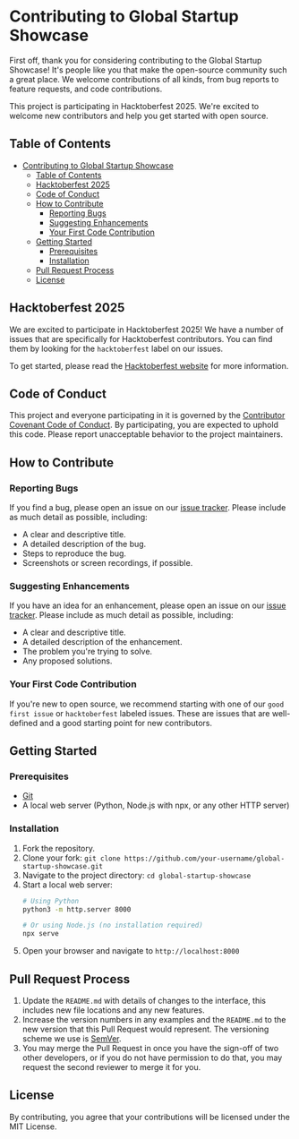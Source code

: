 # Contributing to Global Startup Showcase

First off, thank you for considering contributing to the Global Startup Showcase! It's people like you that make the open-source community such a great place. We welcome contributions of all kinds, from bug reports to feature requests, and code contributions.

This project is participating in Hacktoberfest 2025. We're excited to welcome new contributors and help you get started with open source.

## Table of Contents

- [Contributing to Global Startup Showcase](#contributing-to-global-startup-showcase)
  - [Table of Contents](#table-of-contents)
  - [Hacktoberfest 2025](#hacktoberfest-2025)
  - [Code of Conduct](#code-of-conduct)
  - [How to Contribute](#how-to-contribute)
    - [Reporting Bugs](#reporting-bugs)
    - [Suggesting Enhancements](#suggesting-enhancements)
    - [Your First Code Contribution](#your-first-code-contribution)
  - [Getting Started](#getting-started)
    - [Prerequisites](#prerequisites)
    - [Installation](#installation)
  - [Pull Request Process](#pull-request-process)
  - [License](#license)

## Hacktoberfest 2025

We are excited to participate in Hacktoberfest 2025! We have a number of issues that are specifically for Hacktoberfest contributors. You can find them by looking for the `hacktoberfest` label on our issues.

To get started, please read the [Hacktoberfest website](https://hacktoberfest.digitalocean.com/) for more information.

## Code of Conduct

This project and everyone participating in it is governed by the [Contributor Covenant Code of Conduct](CODE_OF_CONDUCT.md). By participating, you are expected to uphold this code. Please report unacceptable behavior to the project maintainers.

## How to Contribute

### Reporting Bugs

If you find a bug, please open an issue on our [issue tracker](https://github.com/your-username/global-startup-showcase/issues). Please include as much detail as possible, including:

*   A clear and descriptive title.
*   A detailed description of the bug.
*   Steps to reproduce the bug.
*   Screenshots or screen recordings, if possible.

### Suggesting Enhancements

If you have an idea for an enhancement, please open an issue on our [issue tracker](https://github.com/your-username/global-startup-showcase/issues). Please include as much detail as possible, including:

*   A clear and descriptive title.
*   A detailed description of the enhancement.
*   The problem you're trying to solve.
*   Any proposed solutions.

### Your First Code Contribution

If you're new to open source, we recommend starting with one of our `good first issue` or `hacktoberfest` labeled issues. These are issues that are well-defined and a good starting point for new contributors.

## Getting Started

### Prerequisites

*   [Git](https://git-scm.com/)
*   A local web server (Python, Node.js with npx, or any other HTTP server)

### Installation

1.  Fork the repository.
2.  Clone your fork: `git clone https://github.com/your-username/global-startup-showcase.git`
3.  Navigate to the project directory: `cd global-startup-showcase`
4.  Start a local web server:
    ```bash
    # Using Python
    python3 -m http.server 8000
    
    # Or using Node.js (no installation required)
    npx serve
    ```
5.  Open your browser and navigate to `http://localhost:8000`

## Pull Request Process

1.  Update the `README.md` with details of changes to the interface, this includes new file locations and any new features.
2.  Increase the version numbers in any examples and the `README.md` to the new version that this Pull Request would represent. The versioning scheme we use is [SemVer](http://semver.org/).
3.  You may merge the Pull Request in once you have the sign-off of two other developers, or if you do not have permission to do that, you may request the second reviewer to merge it for you.

## License

By contributing, you agree that your contributions will be licensed under the MIT License.
